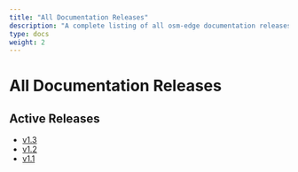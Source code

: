 ```yaml
---
title: "All Documentation Releases"
description: "A complete listing of all osm-edge documentation releases"
type: docs
weight: 2
---
```


# All Documentation Releases

## Active Releases

- [v1.3](https://release-v1-3.osm-edge-docs.flomesh.io/)
- [v1.2](https://release-v1-2.osm-edge-docs.flomesh.io/)
- [v1.1](https://release-v1-1.osm-edge-docs.flomesh.io/)